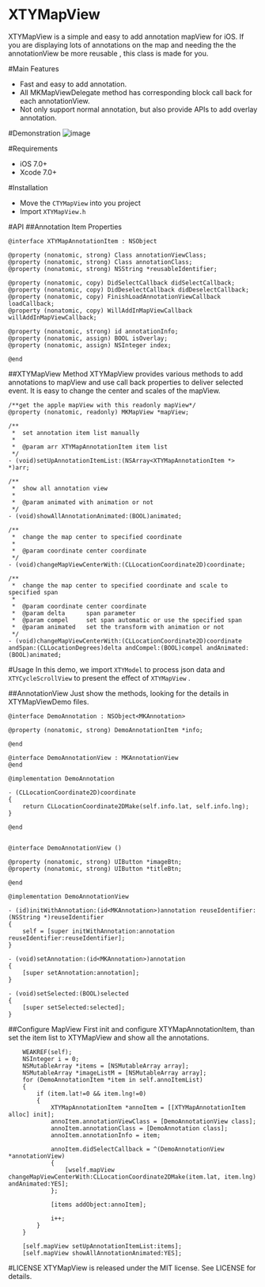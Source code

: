 # XTYMapView
XTYMapView is a simple and easy to add annotation mapView for iOS. If you are displaying lots of annotations on the map and needing the the annotationView be more reusable , this class is made for you.

#Main Features
- Fast and easy to add annotation.
- All  MKMapViewDelegate method has corresponding block call back for each annotationView.
- Not only support normal annotation, but also provide APIs to add overlay annotation.

#Demonstration
![image](https://github.com/HuanDay/XTYMapView/blob/master/XTYMapDemo/XTYMapDemo/mapViewDemo.gif)

#Requirements
* iOS 7.0+ 
* Xcode 7.0+

#Installation
  * Move the `CTYMapView` into you project
  * Import `XTYMapView.h`

#API
##Annotation Item Properties

```
@interface XTYMapAnnotationItem : NSObject

@property (nonatomic, strong) Class annotationViewClass;
@property (nonatomic, strong) Class annotationClass;
@property (nonatomic, strong) NSString *reusableIdentifier;

@property (nonatomic, copy) DidSelectCallback didSelectCallback;
@property (nonatomic, copy) DidDeselectCallback didDeselectCallback;
@property (nonatomic, copy) FinishLoadAnnotationViewCallback loadCallback;
@property (nonatomic, copy) WillAddInMapViewCallback willAddInMapViewCallback;

@property (nonatomic, strong) id annotationInfo;
@property (nonatomic, assign) BOOL isOverlay;
@property (nonatomic, assign) NSInteger index;

@end

```

##XTYMapView Method
XTYMapView provides various methods to add annotations to mapView and use call back properties to deliver selected event.  It is easy to change the center and scales of the mapView.

```
/**get the apple mapView with this readonly mapView*/
@property (nonatomic, readonly) MKMapView *mapView;

/**
 *  set annotation item list manually
 *
 *  @param arr XTYMapAnnotationItem item list
 */
- (void)setUpAnnotationItemList:(NSArray<XTYMapAnnotationItem *> *)arr;

/**
 *  show all annotation view
 *
 *  @param animated with animation or not
 */
- (void)showAllAnnotationAnimated:(BOOL)animated;

/**
 *  change the map center to specified coordinate
 *
 *  @param coordinate center coordinate
 */
- (void)changeMapViewCenterWith:(CLLocationCoordinate2D)coordinate;

/**
 *  change the map center to specified coordinate and scale to specified span
 *
 *  @param coordinate center coordinate
 *  @param delta      span parameter
 *  @param compel     set span automatic or use the specified span
 *  @param animated   set the transform with animation or not
 */
- (void)changeMapViewCenterWith:(CLLocationCoordinate2D)coordinate andSpan:(CLLocationDegrees)delta andCompel:(BOOL)compel andAnimated:(BOOL)animated;

```

#Usage
In this demo, we import `XTYModel` to process json data and `XTYCycleScrollView` to present the effect of  `XTYMapView` .

##AnnotationView
Just show the methods,  looking for the details in XTYMapViewDemo files. 

```
@interface DemoAnnotation : NSObject<MKAnnotation>

@property (nonatomic, strong) DemoAnnotationItem *info;

@end

@interface DemoAnnotationView : MKAnnotationView
@end

@implementation DemoAnnotation

- (CLLocationCoordinate2D)coordinate
{
    return CLLocationCoordinate2DMake(self.info.lat, self.info.lng);
}

@end


@interface DemoAnnotationView ()

@property (nonatomic, strong) UIButton *imageBtn;
@property (nonatomic, strong) UIButton *titleBtn;

@end

@implementation DemoAnnotationView

- (id)initWithAnnotation:(id<MKAnnotation>)annotation reuseIdentifier:(NSString *)reuseIdentifier
{
	self = [super initWithAnnotation:annotation reuseIdentifier:reuseIdentifier];
}

- (void)setAnnotation:(id<MKAnnotation>)annotation
{
	[super setAnnotation:annotation];
}

- (void)setSelected:(BOOL)selected
{
    [super setSelected:selected];
}
```

##Configure MapView
First init and configure XTYMapAnnotationItem, than set the item list to XTYMapView and show all the annotations. 

```
    WEAKREF(self);
    NSInteger i = 0;
    NSMutableArray *items = [NSMutableArray array];
    NSMutableArray *imageListM = [NSMutableArray array];
    for (DemoAnnotationItem *item in self.annoItemList)
    {
        if (item.lat!=0 && item.lng!=0)
        {
            XTYMapAnnotationItem *annoItem = [[XTYMapAnnotationItem alloc] init];
            annoItem.annotationViewClass = [DemoAnnotationView class];
            annoItem.annotationClass = [DemoAnnotation class];
            annoItem.annotationInfo = item;
            
            annoItem.didSelectCallback = ^(DemoAnnotationView *annotationView)
            {
                [wself.mapView changeMapViewCenterWith:CLLocationCoordinate2DMake(item.lat, item.lng) andAnimated:YES];
            };
            
            [items addObject:annoItem];
            
            i++;
        }
    }
    
    [self.mapView setUpAnnotationItemList:items];
    [self.mapView showAllAnnotationAnimated:YES];

```

#LICENSE
XTYMapView is released under the MIT license. See LICENSE for details.
